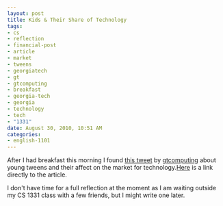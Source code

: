 ```yaml
--- 
layout: post
title: Kids & Their Share of Technology
tags: 
- cs
- reflection
- financial-post
- article
- market
- tweens
- georgiatech
- gt
- gtcomputing
- breakfast
- georgia-tech
- georgia
- technology
- tech
- "1331"
date: August 30, 2010, 10:51 AM
categories: 
- english-1101
---
```

After I had breakfast this morning I found [this tweet](http://twitter.com/gtcomputing/status/22524181315) by [gtcomputing](http://twitter.com/gtcomputing) about young tweens and their affect on the market for technology.[Here](http://www.financialpost.com/news/tiny+power+shoppers/3452047/story.html) is a link directly to the article.

I don't have time for a full reflection at the moment as I am waiting outside my CS 1331 class with a few friends, but I might write one later.
